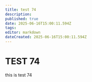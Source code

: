 ```yaml
---
title: test 74
description: 
published: true
date: 2025-06-16T15:00:11.594Z
tags: 
editor: markdown
dateCreated: 2025-06-16T15:00:11.594Z
---
```


# TEST 74
this is test 74
